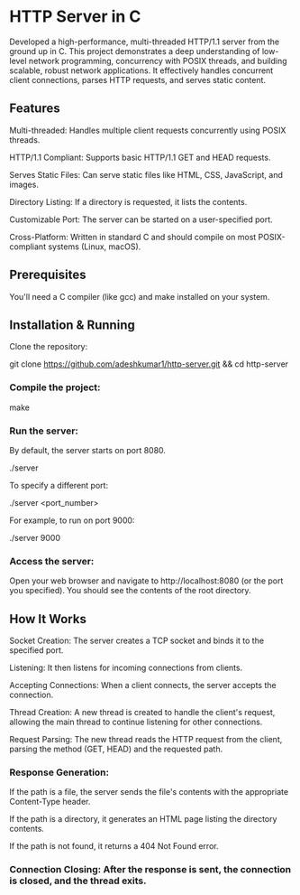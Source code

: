 # HTTP Server in C
Developed a high-performance, multi-threaded HTTP/1.1 server from the ground up in C. This project demonstrates a deep understanding of low-level network programming, concurrency with POSIX threads, and building scalable, robust network applications. It effectively handles concurrent client connections, parses HTTP requests, and serves static content.

## Features
Multi-threaded: Handles multiple client requests concurrently using POSIX threads.

HTTP/1.1 Compliant: Supports basic HTTP/1.1 GET and HEAD requests.

Serves Static Files: Can serve static files like HTML, CSS, JavaScript, and images.

Directory Listing: If a directory is requested, it lists the contents.

Customizable Port: The server can be started on a user-specified port.

Cross-Platform: Written in standard C and should compile on most POSIX-compliant systems (Linux, macOS).

## Prerequisites
You'll need a C compiler (like gcc) and make installed on your system.

## Installation & Running
Clone the repository:

git clone https://github.com/adeshkumar1/http-server.git &&
cd http-server

### Compile the project:

make

### Run the server:
By default, the server starts on port 8080.

./server

To specify a different port:

./server <port_number>

For example, to run on port 9000:

./server 9000

### Access the server:
Open your web browser and navigate to http://localhost:8080 (or the port you specified). You should see the contents of the root directory.

## How It Works
Socket Creation: The server creates a TCP socket and binds it to the specified port.

Listening: It then listens for incoming connections from clients.

Accepting Connections: When a client connects, the server accepts the connection.

Thread Creation: A new thread is created to handle the client's request, allowing the main thread to continue listening for other connections.

Request Parsing: The new thread reads the HTTP request from the client, parsing the method (GET, HEAD) and the requested path.

### Response Generation:

If the path is a file, the server sends the file's contents with the appropriate Content-Type header.

If the path is a directory, it generates an HTML page listing the directory contents.

If the path is not found, it returns a 404 Not Found error.

### Connection Closing: After the response is sent, the connection is closed, and the thread exits.
